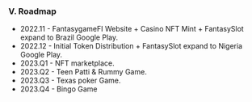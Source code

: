 ### V. Roadmap

* 2022.11 - FantasygameFI Website + Casino NFT Mint + FantasySlot expand to Brazil Google Play.
* 2022.12 -  Initial Token Distribution + FantasySlot expand to Nigeria Google Play.
* 2023.Q1 - NFT marketplace.
* 2023.Q2 - Teen Patti & Rummy Game.
* 2023.Q3 - Texas poker Game.
* 2023.Q4 - Bingo Game
